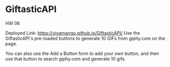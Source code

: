 # GiftasticAPI
HW 06

Deployed Link: https://vivamango.github.io/GiftasticAPI/
Use the GiftasticAPI's pre-loaded buttons to generate 10 GIFs from giphy.com on the page.

You can also use the Add a Button form to add your own button, and then use that button to search giphy.com and generate 10 gifs.

